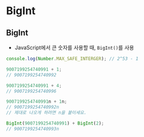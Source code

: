 # BigInt

## BigInt

- JavaScript에서 큰 숫자를 사용할 때, `BigInt()`를 사용

```js
console.log(Number.MAX_SAFE_INTERGER); // 2^53 - 1

9007199254740991 + 1;
// 9007199254740992

9007199254740991 + 4;
// 9007199254740996

9007199254740991n + 1n;
// 9007199254740992n
// 제대로 나오게 하려면 n을 붙이세요.

BigInt(9007199254740991) + BigInt(2);
// 9007199254740993n
```
